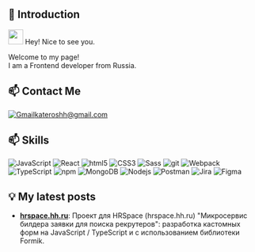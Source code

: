 ## 👋 Introduction

<p><img src="https://emojis.slackmojis.com/emojis/images/1531849430/4246/blob-sunglasses.gif?1531849430" width="30"/>
Hey! Nice to see you.</p>

<p>Welcome to my page! </br> I am a Frontend developer from Russia.</p>

## 📫 Contact Me

<a href="mailto:kateroshh@gmail.com" target="_blank"><img alt="Gmail" src="https://img.shields.io/badge/Gmail-D14836?style=for-the-badge&logo=gmail&logoColor=white" />kateroshh@gmail.com</a>

## 📫 Skills

<p>
  <img alt="JavaScript" src="https://shields.io/badge/JavaScript-F7DF1E?logo=JavaScript&logoColor=000&style=flat-square" />
  <img alt="React" src="https://img.shields.io/badge/-React-45b8d8?style=flat-square&logo=react&logoColor=white" />
  <img alt="html5" src="https://img.shields.io/badge/-HTML5-E34F26?style=flat-square&logo=html5&logoColor=white" />
  <img alt="CSS3" src="https://img.shields.io/badge/CSS3-1572B6?style=for-the-badge&logo=css3&logoColor=white" />
  <img alt="Sass" src="https://img.shields.io/badge/-Sass-CC6699?style=flat-square&logo=sass&logoColor=white" />
  <img alt="git" src="https://img.shields.io/badge/-Git-F05032?style=flat-square&logo=git&logoColor=white" />
  <img alt="Webpack" src="https://img.shields.io/badge/-Webpack-8DD6F9?style=flat-square&logo=webpack&logoColor=white" /> 
  <img alt="TypeScript" src="https://img.shields.io/badge/-TypeScript-007ACC?style=flat-square&logo=typescript&logoColor=white" />
  <img alt="npm" src="https://img.shields.io/badge/-NPM-CB3837?style=flat-square&logo=npm&logoColor=white" />
  <img alt="MongoDB" src="https://img.shields.io/badge/-MongoDB-13aa52?style=flat-square&logo=mongodb&logoColor=white" />
  <img alt="Nodejs" src="https://img.shields.io/badge/-Nodejs-43853d?style=flat-square&logo=Node.js&logoColor=white" />
  <img alt="Postman" src="https://img.shields.io/badge/-Postman-5f5f5f?style=flat&logo=postman&logoColor=ffffff&labelColor=ee7447" />
  <img alt="Jira" src="https://img.shields.io/badge/Jira-2A4B6D?style=for-the-badge&logo=jira3&logoColor=white" />
  <img alt="Figma" src="https://img.shields.io/badge/Figma-000000?style=for-the-badge&logo=figma3&logoColor=white" />

  <!-- <img alt="redux" src="https://img.shields.io/badge/-Redux-764ABC?style=flat-square&logo=redux&logoColor=white" />
  <img alt="Docker" src="https://img.shields.io/badge/-Docker-46a2f1?style=flat-square&logo=docker&logoColor=white" /> -->

</p>

## 💡 My latest posts

- [**hrspace.hh.ru**](https://github.com/Space-HR/hr-space-frontend): Проект для
  HRSpace (hrspace.hh.ru) "Микросервис билдера заявки для поиска рекрутеров":
  разработка кастомных форм на JavaScript / TypeScript и с использованием
  библиотеки Formik.

<!--
**kateroshh/kateroshh** is a ✨ _special_ ✨ repository because its `README.md` (this file) appears on your GitHub profile.

Here are some ideas to get you started:

- 🔭 I’m currently working on ...
- 🌱 I’m currently learning ...
- 👯 I’m looking to collaborate on ...
- 🤔 I’m looking for help with ...
- 💬 Ask me about ...
- 📫 How to reach me: ...
- 😄 Pronouns: ...
- ⚡ Fun fact: ...
-->
